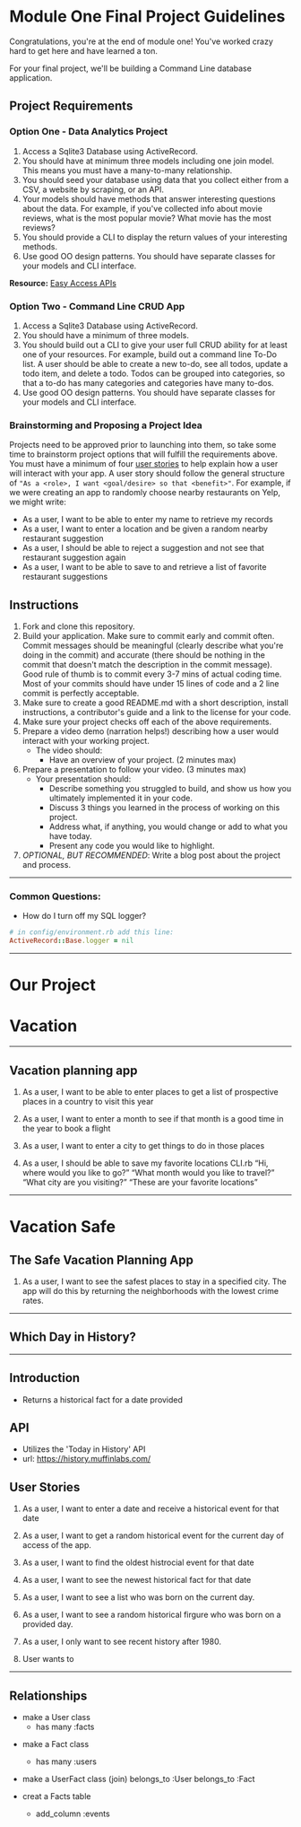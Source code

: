 # Module One Final Project Guidelines

Congratulations, you're at the end of module one! You've worked crazy hard to get here and have learned a ton.

For your final project, we'll be building a Command Line database application.

## Project Requirements

### Option One - Data Analytics Project

1. Access a Sqlite3 Database using ActiveRecord.
2. You should have at minimum three models including one join model. This means you must have a many-to-many relationship.
3. You should seed your database using data that you collect either from a CSV, a website by scraping, or an API.
4. Your models should have methods that answer interesting questions about the data. For example, if you've collected info about movie reviews, what is the most popular movie? What movie has the most reviews?
5. You should provide a CLI to display the return values of your interesting methods.  
6. Use good OO design patterns. You should have separate classes for your models and CLI interface.

  **Resource:** [Easy Access APIs](https://github.com/learn-co-curriculum/easy-access-apis)

### Option Two - Command Line CRUD App

1. Access a Sqlite3 Database using ActiveRecord.
2. You should have a minimum of three models.
3. You should build out a CLI to give your user full CRUD ability for at least one of your resources. For example, build out a command line To-Do list. A user should be able to create a new to-do, see all todos, update a todo item, and delete a todo. Todos can be grouped into categories, so that a to-do has many categories and categories have many to-dos.
4. Use good OO design patterns. You should have separate classes for your models and CLI interface.

### Brainstorming and Proposing a Project Idea

Projects need to be approved prior to launching into them, so take some time to brainstorm project options that will fulfill the requirements above.  You must have a minimum of four [user stories](https://en.wikipedia.org/wiki/User_story) to help explain how a user will interact with your app.  A user story should follow the general structure of `"As a <role>, I want <goal/desire> so that <benefit>"`. For example, if we were creating an app to randomly choose nearby restaurants on Yelp, we might write:

* As a user, I want to be able to enter my name to retrieve my records
* As a user, I want to enter a location and be given a random nearby restaurant suggestion
* As a user, I should be able to reject a suggestion and not see that restaurant suggestion again
* As a user, I want to be able to save to and retrieve a list of favorite restaurant suggestions

## Instructions

1. Fork and clone this repository.
2. Build your application. Make sure to commit early and commit often. Commit messages should be meaningful (clearly describe what you're doing in the commit) and accurate (there should be nothing in the commit that doesn't match the description in the commit message). Good rule of thumb is to commit every 3-7 mins of actual coding time. Most of your commits should have under 15 lines of code and a 2 line commit is perfectly acceptable.
3. Make sure to create a good README.md with a short description, install instructions, a contributor's guide and a link to the license for your code.
4. Make sure your project checks off each of the above requirements.
5. Prepare a video demo (narration helps!) describing how a user would interact with your working project.
    * The video should:
      - Have an overview of your project. (2 minutes max)
6. Prepare a presentation to follow your video. (3 minutes max)
    * Your presentation should:
      - Describe something you struggled to build, and show us how you ultimately implemented it in your code.
      - Discuss 3 things you learned in the process of working on this project.
      - Address what, if anything, you would change or add to what you have today.
      - Present any code you would like to highlight.   
7. *OPTIONAL, BUT RECOMMENDED*: Write a blog post about the project and process.

---
### Common Questions:
- How do I turn off my SQL logger?
```ruby
# in config/environment.rb add this line:
ActiveRecord::Base.logger = nil
```
---

# Our Project

# Vacation
---
## Vacation planning app

1. As a user, I want to be able to enter places  to get a list of prospective places in a country to visit this year

2. As a user, I want to enter a month to see if that month is a good time in the year to book a flight

3. As a user, I want to enter a city to get things to do in those places

4. As a user, I should be able to save my favorite locations
CLI.rb
“Hi, where would you like to go?”
“What month would you like to travel?”
“What city are you visiting?”
“These are your favorite locations”

---

# Vacation Safe
## The Safe Vacation Planning App
1. As a user, I want to see the safest places to stay in a specified city. The app will do this by returning the neighborhoods with the lowest crime rates.


---
## Which Day in History?
--- 
## Introduction
* Returns a historical fact for a date provided

## API
* Utilizes the 'Today in History' API
* url: https://history.muffinlabs.com/

## User Stories
1. As a user, I want to enter a date and receive a historical event for that date

2. As a user, I want to get a random historical event for the current day of access of the app.

3. As a user, I want to find the oldest histrocial event for that date

4. As a user, I want to see the newest historical fact for that date

5. As a user, I want to see a list who was born on the current day.

6. As a user, I want to see a random historical firgure who was born on a provided day.

7. As a user, I only want to see recent history after 1980.

8. User wants to 

---
## Relationships


* make a User class
    - has many :facts

<!-- * TimePeriod class
    - a historical time period
    - can have many facts
    - e.g., Roman, greek, China, India, Australia -->

* make a Fact class
    - has many :users

* make a UserFact class (join)
    belongs_to :User
    belongs_to :Fact

* creat a Facts table
    - add_column :events


